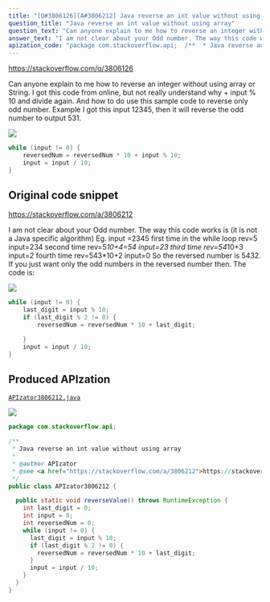 ```yaml
---
title: "[Q#3806126][A#3806212] Java reverse an int value without using array"
question_title: "Java reverse an int value without using array"
question_text: "Can anyone explain to me how to reverse an integer without using array or String. I got this code from online, but not really understand why + input % 10 and divide again. And how to do use this sample code to reverse only odd number. Example I got this input 12345, then it will reverse the odd number to output 531."
answer_text: "I am not clear about your Odd number. The way this code works is (it is not a Java specific algorithm) Eg. input =2345 first time in the while loop  rev=5 input=234 second time rev=5*10+4=54 input=23 third time rev=54*10+3 input=2 fourth time rev=543*10+2 input=0 So the reversed number is 5432. If you just want only the odd numbers in the reversed number then. The code is:"
apization_code: "package com.stackoverflow.api;  /**  * Java reverse an int value without using array  *  * @author APIzator  * @see <a href=\"https://stackoverflow.com/a/3806212\">https://stackoverflow.com/a/3806212</a>  */ public class APIzator3806212 {    public static void reverseValue() throws RuntimeException {     int last_digit = 0;     int input = 0;     int reversedNum = 0;     while (input != 0) {       last_digit = input % 10;       if (last_digit % 2 != 0) {         reversedNum = reversedNum * 10 + last_digit;       }       input = input / 10;     }   } }"
---
```


https://stackoverflow.com/q/3806126

Can anyone explain to me how to reverse an integer without using array or String. I got this code from online, but not really understand why + input % 10 and divide again.
And how to do use this sample code to reverse only odd number. Example I got this input 12345, then it will reverse the odd number to output 531.


<div class="code-logo"><img src="/stackoverflow.png" /></div>

```java
while (input != 0) {
    reversedNum = reversedNum * 10 + input % 10;
    input = input / 10;   
}
```


## Original code snippet

https://stackoverflow.com/a/3806212

I am not clear about your Odd number.
The way this code works is (it is not a Java specific algorithm)
Eg.
input =2345
first time in the while loop 
rev=5 input=234
second time
rev=5*10+4=54 input=23
third time
rev=54*10+3 input=2
fourth time
rev=543*10+2 input=0
So the reversed number is 5432.
If you just want only the odd numbers in the reversed number then.
The code is:

<div class="code-logo"><img src="/stackoverflow.png" /></div>

```java
while (input != 0) {    
    last_digit = input % 10;
    if (last_digit % 2 != 0) {     
        reversedNum = reversedNum * 10 + last_digit;

    }
    input = input / 10; 
}
```

## Produced APIzation

[`APIzator3806212.java`](https://github.com/pasqualesalza/apization-temp-data/raw/master/search/APIzator3806212.java)

<div class="code-logo"><img src="/apizator.png" /></div>

```java
package com.stackoverflow.api;

/**
 * Java reverse an int value without using array
 *
 * @author APIzator
 * @see <a href="https://stackoverflow.com/a/3806212">https://stackoverflow.com/a/3806212</a>
 */
public class APIzator3806212 {

  public static void reverseValue() throws RuntimeException {
    int last_digit = 0;
    int input = 0;
    int reversedNum = 0;
    while (input != 0) {
      last_digit = input % 10;
      if (last_digit % 2 != 0) {
        reversedNum = reversedNum * 10 + last_digit;
      }
      input = input / 10;
    }
  }
}

```